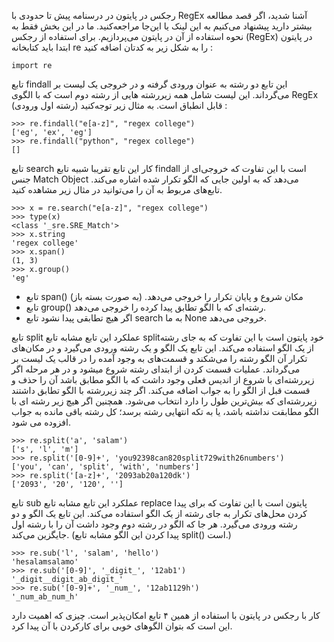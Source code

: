 رجکس در پایتون
در درسنامه پیش تا حدودی با RegEx آشنا شدید، اگر قصد مطالعه بیشتر دارید پیشنهاد می‌کنیم به این لینک یا این‌جا مراجعه‌کنید. ما در این بخش فقط به نحوه استفاده از آن در پایتون می‌پردازیم. برای استفاده از رجکس (RegEx) در پایتون ابتدا باید کتابخانه re را به شکل زیر به کدتان اضافه کنید :

```angular2html
import re
```

تابع findall
این تابع دو رشته به عنوان ورودی گرفته و در خروجی یک لیست بر می‌گرداند. این لیست شامل همه زیررشته هایی از رشته دوم است که با الگوی RegEx (رشته اول ورودی) قابل انطباق است. به مثال زیر توجه‌کنید :

```angular2html
>>> re.findall("e[a-z]", "regex college")
['eg', 'ex', 'eg']
>>> re.findall("python", "regex college")
[]
```

تابع search
کار این تابع تقریبا شبیه تابع findall است با این تفاوت که خروجی‌ای از جنس ‍Match Object می‌دهد که به اولین جایی که الگو تکرار شده اشاره می‌کند. تابع‌های مربوط به آن‌ را می‌توانید در مثال زیر مشاهده کنید.

```angular2html
>>> x = re.search("e[a-z]", "regex college")
>>> type(x)
<class '_sre.SRE_Match'>
>>> x.string
'regex college'
>>> x.span()
(1, 3)
>>> x.group()
'eg'
```

- تابع span() مکان شروع و پایان تکرار را خروجی می‌دهد. (به صورت بسته باز)
- تابع group() رشته‌ای که با الگو تطابق پیدا کرده را خروجی می‌دهد.
- اگر هیچ تطابقی پیدا نشود تابع search به ما None خروجی می‌دهد.

تابع split
عملکرد این تابع مشابه تابع splitخود پایتون است با این تفاوت که به جای رشته از یک الگو استفاده می‌کند. این تابع یک الگو و یک رشته ورودی می‌گیرد و در مکان‌های تکرار آن الگو رشته را می‌شکند و قسمت‌های به وجود آمده را در قالب یک لیست بر می‌گرداند. عملیات قسمت‌ کردن از ابتدای رشته شروع میشود و در هر مرحله اگر زیررشته‌ای با شروع از اندیس فعلی وجود داشت که با الگو مطابق باشد آن را حذف و قسمت قبل از الگو را به جواب اضافه می‌کند. اگر چند زیررشته با الگو تطابق داشتند زیررشته‌ای که بیش‌ترین طول را دارد انتخاب می‌شود. همچنین اگر هیچ زیر رشته ای با الگو مطابقت نداشته باشد، یا به تکه انتهایی رشته برسد؛ کل رشته باقی مانده به جواب افزوده می شود.

```angular2html
>>> re.split('a', 'salam')
['s', 'l', 'm']
>>> re.split('[0-9]+', 'you92398can820split729with26numbers')
['you', 'can', 'split', 'with', 'numbers']
>>> re.split('[a-z]+', '2093ab20a120dk')
['2093', '20', '120', '']
```

تابع ‍‍sub
عملکرد این تابع مشابه تابع replace پایتون است با این تفاوت که برای پیدا کردن محل‌های تکرار به جای رشته از یک الگو استفاده می‌کند. این تابع یک الگو و دو رشته ورودی می‌گیرد. هر جا که الگو در رشته دوم وجود داشت آن را با رشته اول جایگزین می‌کند. (پیدا کردن این الگو مشابه تابع split() است.)

```angular2html
>>> re.sub('l', 'salam', 'hello')
'hesalamsalamo'
>>> re.sub('[0-9]', '_digit_', '12ab1')
'_digit__digit_ab_digit_'
>>> re.sub('[0-9]+', '_num_', '12ab1129h')
'_num_ab_num_h'

```

کار با رجکس در پایتون با استفاده از همین ۴ تابع امکان‌پذیر است. چیزی که اهمیت دارد این است که بتوان الگوهای خوبی برای کارکردن با آن پیدا کرد.

